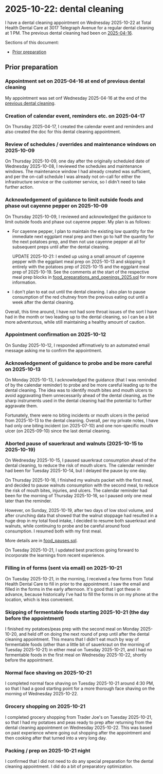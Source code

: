 # 2025-10-22: dental cleaning

I have a dental cleaning appointment on Wednesday 2025-10-22 at Total
Health Dental Care at 3017 Telegraph Avenue for a regular dental
cleaning at 1 PM. The previous dental cleaning had been on
[2025-04-16](2025-04-16-dental-cleaning.md).

Sections of this document:

* [Prior preparation](#prior-preparation)

## Prior preparation

### Appointment set on 2025-04-16 at end of previous dental cleaning

My appointment was set onf Wednesday 2025-04-16 at the end of the
[previous dental cleaning](2025-04-16-dental-cleaning.md).

### Creation of calendar event, reminders etc. on 2025-04-17

On Thursday 2025-04-17, I created the calendar event and reminders and
also created the doc for this dental cleaning appointment.

### Review of schedules / overrides and maintenance windows on 2025-10-09

On Thursday 2025-10-09, one day after the originally scheduled date of
Wednesday 2025-10-08, I reviewed the schedules and maintenance
windows. The maintenance window I had already created was sufficient,
and per the on-call schedule I was already not on-call for either the
infrastructure service or the customer service, so I didn't need to
take further action.

### Acknowledgement of guidance to limit outside foods and phase out cayenne pepper on 2025-10-09

On Thursday 2025-10-09, I reviewed and acknowledged the guidance to
limit outside foods and phase out cayenne pepper. My plan is as
follows:

* For cayenne pepper, I plan to maintain the existing low quantity for
  the immediate next eggplant meal prep and then go to half the
  quantity for the next potatoes prep, and then not use cayenne pepper
  at all for subsequent preps until after the dental cleaning.

  UPDATE 2025-10-21: I ended up using a small amount of cayenne pepper
  with the eggplant meal prep on 2025-10-13 and skipping it entirely
  with the potatoes prep of 2025-10-15 and the eggplant meal prep of
  2025-10-19. See the comments at the start of the respective meal
  prep blocks in
  [food_preparations_and_openings_2025.sql](../../sql/food_preparations_and_openings_2025.sql)
  for more information.

* I don't plan to eat out until the dental cleaning. I also plan to
  pause consumption of the red chutney from the previous eating out
  until a week after the dental cleaning.

Overall, this time around, I have not had sore throat issues of the
sort I have had in the month or two leading up to the dental cleaning,
so I can be a bit more adventurous, while still maintaining a healthy
amount of caution.

### Appointment confirmation on 2025-10-12

On Sunday 2025-10-12, I responded affirmatively to an automated email
message asking me to confirm the appointment.

### Acknowledgement of guidance to probe and be more careful on 2025-10-13

On Monday 2025-10-13, I acknowledged the guidance (that I was reminded
of by the calendar reminder) to probe and be more careful leading up
to the dental cleaning. The idea was to identify mouth bites and mouth
ulcers to avoid aggravating them unnecessarily ahead of the dental
cleaning, as the sharp instruments used in the dental cleaning had the
potential to further aggravate them.

Fortunately, there were no biting incidents or mouth ulcers in the
period from 2025-10-13 to the dental cleaning. Overall, per my private
notes, I have had only one biting incident (on 2025-07-10) and one
non-specific mouth ulcer (on 2025-09-10) since the last dental
cleaning.

### Aborted pause of sauerkraut and walnuts (2025-10-15 to 2025-10-19)

On Wednesday 2025-10-15, I paused sauerkraut consumption ahead of the
dental cleaning, to reduce the risk of mouth ulcers. The calendar
reminder had been for Tuesday 2025-10-14, but I delayed the pause by
one day.

On Thursday 2025-10-16, I finished my walnuts packet with the first
meal, and decided to pause walnuts consumption with the second meal,
to reduce the risk of mouth bites, injuries, and ulcers. The calendar
reminder had been for the morning of Thursday 2025-10-16, so I paused
only one meal later than the reminder.

However, on Sunday, 2025-10-19, after two days of low stool volume,
and after crunching data that showed that the walnut stoppage had
resulted in a huge drop in my total food intake, I decided to resume
both sauerkraut and walnuts, while continuing to probe and be careful
around food consumption. I resumed both with my first meal.

More details are in [food_pauses.sql](../../sql/food_pauses.sql).

On Tuesday 2025-10-21, I updated best practices going forward to
incorporate the learnings from recent experience.

### Filling in of forms (sent via email) on 2025-10-21

On Tuesday 2025-10-21, in the morning, I received a few forms from
Total Health Dental Care to fill in prior to the appointment. I saw
the email and filled in the forms in the early afternoon. It's good
that I got these in advance, because historically I've had to fill the
forms in on my phone at the location, which is less convenient.

### Skipping of fermentable foods starting 2025-10-21 (the day before the appointment)

I finished my potatoes/peas prep with the second meal on Monday
2025-10-20, and held off on doing the next round of prep until after
the dental cleaning appointment. This means that I didn't eat much by
way of fermentable foods (other than a little bit of sauerkraut on the
morning of Tuesday 2025-10-21) in either meal on Tuesday 2025-10-21,
and I had no fermentable foods in the first meal on Wednesday
2025-10-22, shortly before the appointment.

### Normal face shaving on 2025-10-21

I completed normal face shaving on Tuesday 2025-10-21 around 4:30 PM,
so that I had a good starting point for a more thorough face shaving
on the morning of Wednesday 2025-10-22.

### Grocery shopping on 2025-10-21

I completed grocery shopping from Trader Joe's on Tuesday 2025-10-21,
so that I had my potatoes and peas ready to prep after returning from
the dental cleaning appointment on Wednesday 2025-10-22. This was
based on past experience where going out shopping after the
appointment and then cooking after that turned into a very long day.

### Packing / prep on 2025-10-21 night

I confirmed that I did not need to do any special preparation for the
dental cleaning appointment. I did do a bit of preparatory
optimization.
